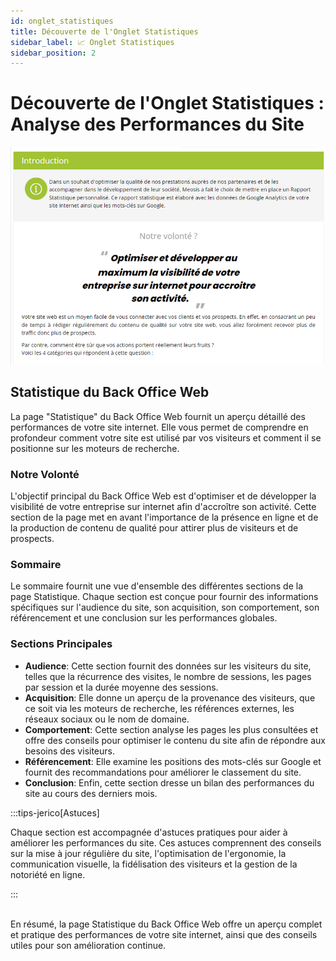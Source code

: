 ```yaml
---
id: onglet_statistiques
title: Découverte de l'Onglet Statistiques
sidebar_label: 📈 Onglet Statistiques
sidebar_position: 2
---
```


# Découverte de l'Onglet Statistiques : Analyse des Performances du Site

![Statistiques](./img/7.png)

## Statistique du Back Office Web

La page "Statistique" du Back Office Web fournit un aperçu détaillé des performances de votre site internet. Elle vous permet de comprendre en profondeur comment votre site est utilisé par vos visiteurs et comment il se positionne sur les moteurs de recherche.

### Notre Volonté

L'objectif principal du Back Office Web est d'optimiser et de développer la visibilité de votre entreprise sur internet afin d'accroître son activité. Cette section de la page met en avant l'importance de la présence en ligne et de la production de contenu de qualité pour attirer plus de visiteurs et de prospects.

### Sommaire

Le sommaire fournit une vue d'ensemble des différentes sections de la page Statistique. Chaque section est conçue pour fournir des informations spécifiques sur l'audience du site, son acquisition, son comportement, son référencement et une conclusion sur les performances globales.

### Sections Principales

- **Audience**: Cette section fournit des données sur les visiteurs du site, telles que la récurrence des visites, le nombre de sessions, les pages par session et la durée moyenne des sessions.
- **Acquisition**: Elle donne un aperçu de la provenance des visiteurs, que ce soit via les moteurs de recherche, les références externes, les réseaux sociaux ou le nom de domaine.
- **Comportement**: Cette section analyse les pages les plus consultées et offre des conseils pour optimiser le contenu du site afin de répondre aux besoins des visiteurs.
- **Référencement**: Elle examine les positions des mots-clés sur Google et fournit des recommandations pour améliorer le classement du site.
- **Conclusion**: Enfin, cette section dresse un bilan des performances du site au cours des derniers mois.

:::tips-jerico[Astuces]

Chaque section est accompagnée d'astuces pratiques pour aider à améliorer les performances du site. Ces astuces comprennent des conseils sur la mise à jour régulière du site, l'optimisation de l'ergonomie, la communication visuelle, la fidélisation des visiteurs et la gestion de la notoriété en ligne.

:::

\
En résumé, la page Statistique du Back Office Web offre un aperçu complet et pratique des performances de votre site internet, ainsi que des conseils utiles pour son amélioration continue.